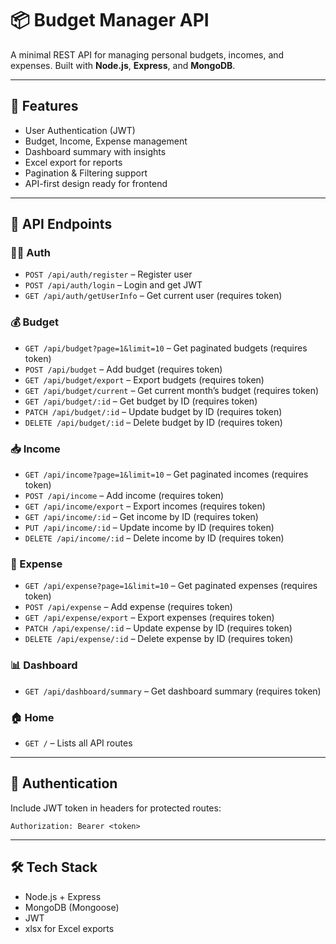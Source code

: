 # 📦 Budget Manager API

A minimal REST API for managing personal budgets, incomes, and expenses. Built with **Node.js**, **Express**, and **MongoDB**.

---

## 🚀 Features

- User Authentication (JWT)
- Budget, Income, Expense management
- Dashboard summary with insights
- Excel export for reports
- Pagination & Filtering support
- API-first design ready for frontend

---

## 📡 API Endpoints

### 🧑‍💼 Auth

- `POST /api/auth/register` – Register user
- `POST /api/auth/login` – Login and get JWT
- `GET /api/auth/getUserInfo` – Get current user (requires token)

### 💰 Budget

- `GET /api/budget?page=1&limit=10` – Get paginated budgets (requires token)
- `POST /api/budget` – Add budget (requires token)
- `GET /api/budget/export` – Export budgets (requires token)
- `GET /api/budget/current` – Get current month’s budget (requires token)
- `GET /api/budget/:id` – Get budget by ID (requires token)
- `PATCH /api/budget/:id` – Update budget by ID (requires token)
- `DELETE /api/budget/:id` – Delete budget by ID (requires token)

### 📥 Income

- `GET /api/income?page=1&limit=10` – Get paginated incomes (requires token)
- `POST /api/income` – Add income (requires token)
- `GET /api/income/export` – Export incomes (requires token)
- `GET /api/income/:id` – Get income by ID (requires token)
- `PUT /api/income/:id` – Update income by ID (requires token)
- `DELETE /api/income/:id` – Delete income by ID (requires token)

### 💸 Expense

- `GET /api/expense?page=1&limit=10` – Get paginated expenses (requires token)
- `POST /api/expense` – Add expense (requires token)
- `GET /api/expense/export` – Export expenses (requires token)
- `PATCH /api/expense/:id` – Update expense by ID (requires token)
- `DELETE /api/expense/:id` – Delete expense by ID (requires token)

### 📊 Dashboard

- `GET /api/dashboard/summary` – Get dashboard summary (requires token)

### 🏠 Home

- `GET /` – Lists all API routes

---

## 🔐 Authentication

Include JWT token in headers for protected routes:

```
Authorization: Bearer <token>
```

---

## 🛠 Tech Stack

- Node.js + Express
- MongoDB (Mongoose)
- JWT
- xlsx for Excel exports


